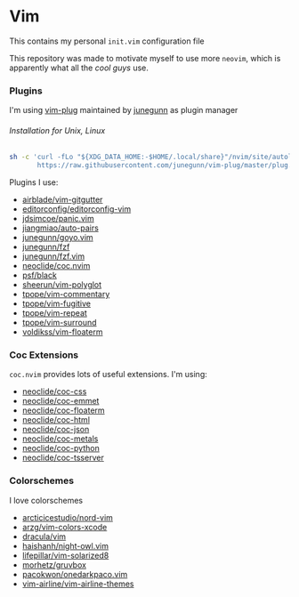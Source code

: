 # Vim

This contains my personal `init.vim` configuration file

This repository was made to motivate myself to use more `neovim`, which is apparently what all the *cool guys* use.

### Plugins
I'm using [vim-plug](https://github.com/junegunn/vim-plug) maintained by [junegunn](https://github.com/junegunn) as plugin manager

###### Installation for Unix, Linux
```sh
sh -c 'curl -fLo "${XDG_DATA_HOME:-$HOME/.local/share}"/nvim/site/autoload/plug.vim --create-dirs \
       https://raw.githubusercontent.com/junegunn/vim-plug/master/plug.vim'
```
Plugins I use:
* [airblade/vim-gitgutter](https://github.com/airblade/vim-gitgutter)
* [editorconfig/editorconfig-vim](https://github.com/editorconfig/editorconfig-vim)
* [jdsimcoe/panic.vim](https://github.com/jdsimcoe/panic.vim)
* [jiangmiao/auto-pairs](https://github.com/jiangmiao/auto-pairs)
* [junegunn/goyo.vim](https://github.com/junegunn/goyo.vim)
* [junegunn/fzf](https://github.com/junegunn/fzf)
* [junegunn/fzf.vim](https://github.com/junegunn/fzf.vim)
* [neoclide/coc.nvim](https://github.com/neoclide/coc.nvim)
* [psf/black](https://github.com/psf/black)
* [sheerun/vim-polyglot](https://github.com/sheerun/vim-polyglot)
* [tpope/vim-commentary](https://github.com/tpope/vim-commentary)
* [tpope/vim-fugitive](https://github.com/tpope/vim-fugitive)
* [tpope/vim-repeat](https://github.com/tpope/vim-repeat)
* [tpope/vim-surround](https://github.com/tpope/vim-surround)
* [voldikss/vim-floaterm](https://github.com/voldikss/vim-floaterm)

### Coc Extensions
`coc.nvim` provides lots of useful extensions. I'm using:
* [neoclide/coc-css](https://github.com/neoclide/coc-css)
* [neoclide/coc-emmet](https://github.com/neoclide/coc-emmet)
* [neoclide/coc-floaterm](https://github.com/neoclide/coc-floaterm)
* [neoclide/coc-html](https://github.com/neoclide/coc-html)
* [neoclide/coc-json](https://github.com/neoclide/coc-json)
* [neoclide/coc-metals](https://github.com/neoclide/coc-metals)
* [neoclide/coc-python](https://github.com/neoclide/coc-python)
* [neoclide/coc-tsserver](https://github.com/neoclide/coc-tsserver)

### Colorschemes
I love colorschemes
* [arcticicestudio/nord-vim](https://github.com/arcticicestudio/nord-vim)
* [arzg/vim-colors-xcode](https://github.com/arzg/vim-colors-xcode)
* [dracula/vim](https://github.com/dracula/vim)
* [haishanh/night-owl.vim](https://github.com/haishanh/night-owl.vim)
* [lifepillar/vim-solarized8](https://github.com/lifepillar/vim-solarized8)
* [morhetz/gruvbox](https://github.com/morhetz/gruvbox)
* [pacokwon/onedarkpaco.vim](https://github.com/pacokwon/onedarkpaco.vim)
* [vim-airline/vim-airline-themes](https://github.com/vim-airline/vim-airline-themes)
